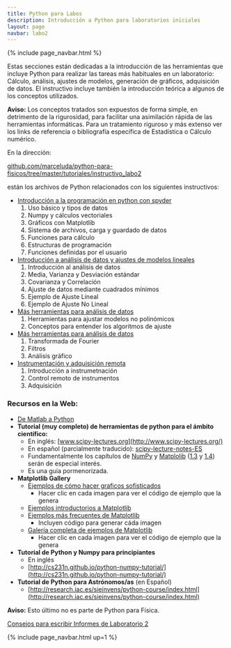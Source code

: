 ```yaml
---
title: Python para Labos
description: Introducción a Python para laboratorios iniciales
layout: page
navbar: labo2
---
```



{% include page_navbar.html %}


Estas secciones están dedicadas a la introducción de las herramientas que incluye Python
para realizar las tareas más habituales en un laboratorio: Cálculo, análisis, ajustes de modelos,
generación de gráficos, adquisición de datos. El instructivo incluye también la introducción
teórica a algunos de los conceptos utilizados.

<div class="alert alert-info" role="alert" >
  <strong>Aviso:</strong> Los conceptos tratados son expuestos de forma simple, en detrimento de la rigurosidad,
  para facilitar una asimilación rápida de las herramientas informáticas. Para un tratamiento riguroso y más extenso
  ver los links de referencia o bibliografía específica de Estadística o Cálculo numérico.
</div>

En la dirección:

[github.com/marceluda/python-para-fisicos/tree/master/tutoriales/instructivo_labo2](https://github.com/marceluda/python-para-fisicos/tree/master/tutoriales/instructivo_labo2)

están los archivos de Python relacionados con los siguientes instructivos:

  - [Introducción a la programación en python con spyder](01_intro_python)
    1. Uso básico y tipos de datos
    2. Numpy y cálculos vectoriales
    3. Gráficos con Matplotlib
    4. Sistema de archivos, carga y guardado de datos
    5. Funciones para cálculo
    6. Estructuras de programación
    7. Funciones definidas por el usuario
  - [Introducción a análisis de datos y ajustes de modelos lineales](02_intro_analisis)
    1. Introducción al análisis de datos
    2. Media, Varianza y Desviación estándar
    3. Covarianza y Correlación
    4. Ajuste de datos mediante cuadrados mínimos
    5. Ejemplo de Ajuste Lineal
    6. Ejemplo de Ajuste No Lineal
  - [Más herramientas para análisis de datos](03_ajustes)
    1. Herramientas para ajustar modelos no polinómicos
    2. Conceptos para entender los algoritmos de ajuste
  - [Más herramientas para análisis de datos](04_herramientas)
    1. Transformada de Fourier
    2. Filtros
    3. Análisis gráfico
  - [Instrumentación y adquisición remota](05_instrumentacion)
    1. Introducción a instrumetnación
    2. Control remoto de instrumentos
    3. Adquisición

### Recursos en la Web:
  - [De Matlab a Python](https://marceluda.github.io/python-para-fisicos/intro/de-matlab-a-python/)
  - **Tutorial (muy completo) de herramientas de python para el ámbito científico:**
    - En inglés: [www.scipy-lectures.org](http://www.scipy-lectures.org/)
    - En español (parcialmente traducido): [scipy-lecture-notes-ES](https://claudiovz.github.io/scipy-lecture-notes-ES/)
    - Fundamentalmente los capítulos de [NumPy](https://claudiovz.github.io/scipy-lecture-notes-ES/intro/numpy/index.html)
      y [Matplolib](https://claudiovz.github.io/scipy-lecture-notes-ES/intro/matplotlib/matplotlib.html)
      ([1.3](https://claudiovz.github.io/scipy-lecture-notes-ES/intro/numpy/index.html) y
      [1.4](https://claudiovz.github.io/scipy-lecture-notes-ES/intro/matplotlib/matplotlib.html))
      serán de especial interés.
    - Es una guía pormenorizada.
  - **Matplotlib Gallery**
    - [Ejemplos de cómo hacer graficos sofisticados](https://matplotlib.org/gallery.html)
      - Hacer clic en cada imagen para ver el código de ejemplo que la genera
    - [Ejemplos introductorios a Matplotlib](http://webs.ucm.es/info/aocg/python/modulos_cientificos/matplotlib/index.html)
    - [Ejemplos más frecuentes de Matplotlib](https://matplotlib.org/users/screenshots.html)
      - Incluyen código para generar cáda imagen
    - [Galería completa de ejemplos de Matplotlib](https://matplotlib.org/gallery.html)
      - Hacer clic en cada imagen para ver el código de ejemplo que la genera
  - **Tutorial de Python y Numpy para principiantes**
    - En inglés
    - [http://cs231n.github.io/python-numpy-tutorial/](http://cs231n.github.io/python-numpy-tutorial/)
  - **Tutorial de Python para Astrónomos/as** (en Español)
    - [http://research.iac.es/sieinvens/python-course/index.html](http://research.iac.es/sieinvens/python-course/index.html)

<div class="alert alert-info" role="alert" >
  <strong>Aviso:</strong> Esto último no es parte de Python para Física.
</div>

[Consejos para escribir Informes de Laboratorio 2](informes)

{% include page_navbar.html up=1 %}
